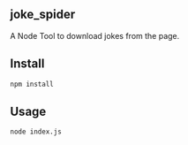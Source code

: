 ## joke_spider 
A Node Tool to download jokes from the page.

## Install
```bash
npm install
```

## Usage
```bash
node index.js
```
